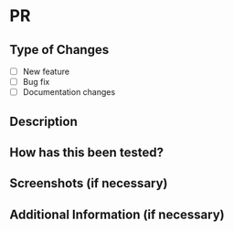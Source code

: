 # PR

## Type of Changes

<!-- Put an x in the checkboxs that apply. ex: - [x] Bug fix -->

- [ ] New feature
- [ ] Bug fix
- [ ] Documentation changes

## Description

<!-- Describe your changes here -->
<!-- What does this PR do/fix? -->

## How has this been tested?

<!-- List reproduction steps -->
<!-- ex:
    1. Navigate to login page
    2. Enter credentials
        2a. Valid Credentials -> information authenticated and user redirected to dashboard
        2b. Invalid Credentials -> error message displayed and user is NOT redirected
    ...
-->

## Screenshots (if necessary)

## Additional Information (if necessary)
